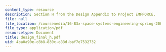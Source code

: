 ```yaml
---
content_type: resource
description: Section H from the Design Appendix to Project EMFFORCE.
file: null
file_location: /coursemedia/16-83x-space-systems-engineering-spring-2002-spring-2003/4ba0a90ec8b8830cc83dbaf7e7532732_design_final_h.pdf
file_type: application/pdf
resourcetype: Document
title: design_final_h.pdf
uid: 4ba0a90e-c8b8-830c-c83d-baf7e7532732
---
```

